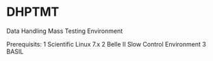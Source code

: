 # DHPTMT

Data Handling Mass Testing Environment

Prerequisits:
1 Scientific Linux 7.x
2 Belle II Slow Control Environment
3 BASIL

